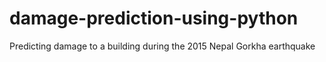 # damage-prediction-using-python
Predicting damage to a building during the 2015 Nepal Gorkha earthquake
